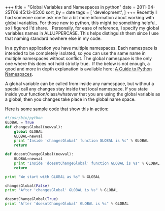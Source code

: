 +++
title = "Global Variables and Namespaces in python"
date = 2011-04-25T09:45:13-05:00
sort_by = date
tags = [
  'development',
]
+++
Recently I had someone come ask me for a bit more information about working with global variables. For those new to python, this might be something helpful, so I figured I'd share.   Personally, for ease of reference, I specify my global variables names in ALLUPPERCASE. This helps distinguish them since I use that naming standard nowhere else in my code.

In a python application you have multiple namespaces. Each namespace is intended to be completely isolated, so you can use the same name in multiple namespaces without conflict. The global namespace is the only one where this does not hold strictly true.  If the below is not enough, a good and more in depth explanation is available here: [A Guide to Python Namespaces](http://bytebaker.com/2008/07/30/python-namespaces/ "A Guide to Python Namespaces").

A global variable can be called from inside any namespace, but without a special call any changes stay inside that local namespace. If you state inside your function/class/whatever that you are using the global variable as a global, then you changes take place in the global name space.

Here is some sample code that show this in action:

```python
#!/usr/bin/python
GLOBAL = True
def changesGlobal(newval):
    global GLOBAL
    GLOBAL=newval
    print "Inside 'changesGlobal' function GLOBAL is %s" % GLOBAL
    return

def doesntChangeGlobal(newval):
    GLOBAL=newval
    print "Inside 'doesntChangeGlobal' function GLOBAL is %s" % GLOBAL
    return

print "We start with GLOBAL as %s" % GLOBAL

changesGlobal(False)
print "After 'changesGlobal' GLOBAL is %s" % GLOBAL

doesntChangeGlobal(True)
print "After 'doesntChangeGlobal' GLOBAL is %s" % GLOBAL
```

